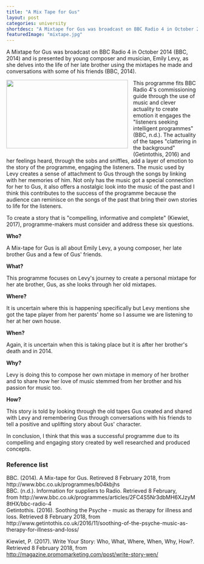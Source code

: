 ```yaml
---
title: "A Mix Tape for Gus"
layout: post
categories: university
shortdesc: "A Mixtape for Gus was broadcast on BBC Radio 4 in October 2014 (BBC, 2014) and is presented by young composer and musician, Emily Levy, as she delves into the life of her late brother using the mixtapes he made and conversations with some of his friends (BBC, 2014)."
featuredImage: "mixtape.jpg"
---
```


A Mixtape for Gus was broadcast on BBC Radio 4 in October 2014 (BBC, 2014) and is presented by young composer and musician, Emily Levy, as she delves into the life of her late brother using the mixtapes he made and conversations with some of his friends (BBC, 2014).

<div class="separator" style="clear: both; text-align: center;">
<a href="https://1.bp.blogspot.com/-JmgqMUYzjJY/WnxKOIOuywI/AAAAAAAAAUo/LncFoOI52fEsP_PGElOcJqIRHJr2DJnfgCEwYBhgL/s1600/Emily.Levy_.jpg" imageanchor="1" style="clear: left; float: left; margin-bottom: 1em; margin-right: 1em;"><img border="0" data-original-height="675" data-original-width="1200" height="180" src="https://1.bp.blogspot.com/-JmgqMUYzjJY/WnxKOIOuywI/AAAAAAAAAUo/LncFoOI52fEsP_PGElOcJqIRHJr2DJnfgCEwYBhgL/s320/Emily.Levy_.jpg" width="320" /></a></div>This programme fits BBC Radio 4's commissioning guide through the use of music and clever actuality to create emotion it engages the "listeners seeking intelligent programmes" (BBC, n.d.). The actuality of the tapes "clattering in the background" (Getintothis, 2016) and her feelings heard, through the sobs and sniffles, add a layer of emotion to the story of the programme, engaging the listeners. The music used by Levy creates a sense of attachment to Gus through the songs by linking with her memories of him. Not only has the music got a special connection for her to Gus, it also offers a nostalgic look into the music of the past and I think this contributes to the success of the programme because the audience can reminisce on the songs of the past that bring their own stories to life for the listeners.


To create a story that is "compelling, informative and complete" (Kiewiet, 2017), programme-makers must consider and address these six questions.

<b>Who?</b>

A Mix-tape for Gus is all about Emily Levy, a young composer, her late brother Gus and a few of Gus' friends.

<b>What?&nbsp;</b>

This programme focuses on Levy's journey to create a personal mixtape for her ate brother, Gus, as she looks through her old mixtapes.

<b>Where?</b>

It is uncertain where this is happening specifically but Levy mentions she got the tape player from her parents' home so I assume we are listening to her at her own house.

<b>When?</b>

Again, it is uncertain when this is taking place but it is after her brother's death and in 2014.

<b>Why?</b>

Levy is doing this to compose her own mixtape in memory of her brother and to share how her love of music stemmed from her brother and his passion for music too.&nbsp;

<b>How?</b>

This story is told by looking through the old tapes Gus created and shared with Levy and remembering Gus through conversations with his friends to tell a positive and uplifting story about Gus' character.

In conclusion, I think that this was a successful programme due to its compelling and engaging story created by well researched and produced concepts.
<h3>
Reference list</h3>
<div>
BBC. (2014). A Mix-tape for Gus. Retireved 8 February 2018, from http://www.bbc.co.uk/programmes/b04kbjhs</div>
<div>

</div>
<div>
BBC. (n.d.). Information for suppliers to Radio. Retrieved 8 February, from&nbsp;http://www.bbc.co.uk/programmes/articles/2FC4S5Nr3dbMH6XJzyM8tHX/bbc-radio-4&nbsp;</div>
<div>

</div>
<div>
Getintothis. (2016). Soothing the Psyche - music as therapy for illness and loss. Retrieved 8 February 2018, from http://www.getintothis.co.uk/2016/11/soothing-of-the-psyche-music-as-therapy-for-illness-and-loss/

Kiewiet, P. (2017). Write Your Story: Who, What, Where, When, Why, How?. Retrieved 8 February 2018, from http://magazine.promomarketing.com/post/write-story-wen/</div>
